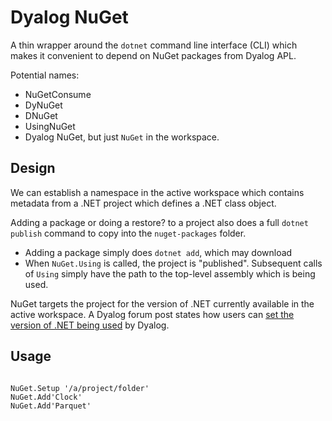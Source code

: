 # Dyalog NuGet
A thin wrapper around the `dotnet` command line interface (CLI) which makes it convenient to depend on NuGet packages from Dyalog APL.

Potential names:
- NuGetConsume
- DyNuGet
- DNuGet
- UsingNuGet
- Dyalog NuGet, but just `NuGet` in the workspace.
## Design
We can establish a namespace in the active workspace which contains metadata from a .NET project which defines a .NET class object.

Adding a package or doing a restore? to a project also does a full `dotnet publish` command to copy into the `nuget-packages` folder.

- Adding a package simply does `dotnet add`, which may download
- When `NuGet.Using` is called, the project is "published". Subsequent calls of `Using` simply have the path to the top-level assembly which is being used.

NuGet targets the project for the version of .NET currently available in the active workspace. A Dyalog forum post states how users can [set the version of .NET being used](https://forums.dyalog.com/viewtopic.php?f=22&t=1863) by Dyalog.

## Usage
```

```


```
NuGet.Setup '/a/project/folder'
NuGet.Add'Clock'
NuGet.Add'Parquet'
```

